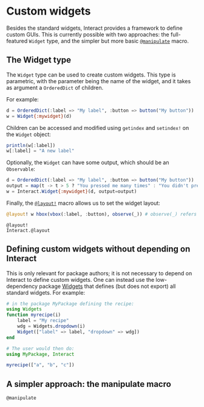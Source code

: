 # Custom widgets

Besides the standard widgets, Interact provides a framework to define custom GUIs. This is currently possible with two approaches: the full-featured `Widget` type, and the simpler but more basic [`@manipulate`](@ref) macro.

## The Widget type

The `Widget` type can be used to create custom widgets. This type is parametric, with the parameter being the name of the widget, and it takes as argument a `OrderedDict` of children.

For example:

```julia
d = OrderedDict(:label => "My label", :button => button("My button"))
w = Widget{:mywidget}(d)
```

Children can be accessed and modified using `getindex` and `setindex!` on the `Widget` object:

```julia
println(w[:label])
w[:label] = "A new label"
```

Optionally, the `Widget` can have some output, which should be an `Observable`:

```julia
d = OrderedDict(:label => "My label", :button => button("My button"))
output = map(t -> t > 5 ? "You pressed me many times" : "You didn't press me enough", d[:button])
w = Interact.Widget{:mywidget}(d, output=output)
```

Finally, the [`@layout!`](@ref) macro allows us to set the widget layout:

```julia
@layout! w hbox(vbox(:label, :button), observe(_)) # observe(_) refers to the output of the widget
```

```@docs
@layout!
Interact.@layout
```

## Defining custom widgets without depending on Interact

This is only relevant for package authors; it is not necessary to depend on Interact to define custom widgets. One can instead use the low-dependency package [Widgets](https://github.com/piever/Widgets.jl) that defines (but does not export) all standard widgets. For example:

```julia
# in the package MyPackage defining the recipe:
using Widgets
function myrecipe(i)
    label = "My recipe"
    wdg = Widgets.dropdown(i)
    Widget(["label" => label, "dropdown" => wdg])
end

# The user would then do:
using MyPackage, Interact

myrecipe(["a", "b", "c"])
```

## A simpler approach: the manipulate macro

```@docs
@manipulate
```
